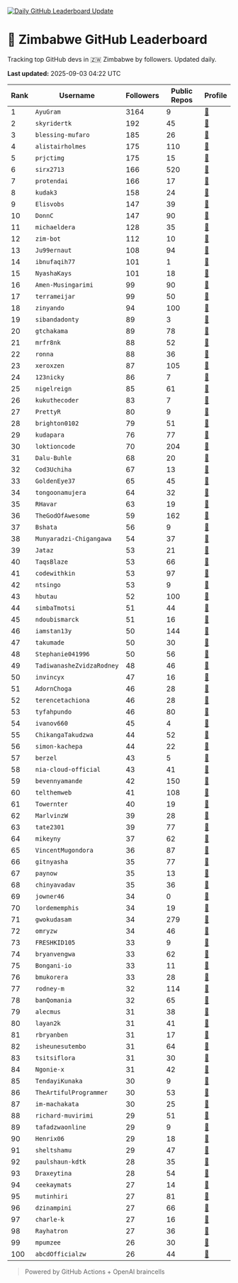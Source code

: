 [![Daily GitHub Leaderboard Update](https://github.com/bevennyamande/zim_leaderboard/actions/workflows/leaderboard.yml/badge.svg)](https://github.com/bevennyamande/zim_leaderboard/actions/workflows/leaderboard.yml)

# 🦍 Zimbabwe GitHub Leaderboard

Tracking top GitHub devs in 🇿🇼 Zimbabwe by followers. Updated daily.

<!-- START LEADERBOARD -->
**Last updated:** 2025-09-03 04:22 UTC  

| Rank | Username | Followers | Public Repos | Profile |
|------|----------|-----------|--------------|---------|
| 1 | `AyuGram` | 3164 | 9 | [🔗](https://github.com/AyuGram) |
| 2 | `skyridertk` | 192 | 45 | [🔗](https://github.com/skyridertk) |
| 3 | `blessing-mufaro` | 185 | 26 | [🔗](https://github.com/blessing-mufaro) |
| 4 | `alistairholmes` | 175 | 110 | [🔗](https://github.com/alistairholmes) |
| 5 | `prjctimg` | 175 | 15 | [🔗](https://github.com/prjctimg) |
| 6 | `sirx2713` | 166 | 520 | [🔗](https://github.com/sirx2713) |
| 7 | `protendai` | 166 | 17 | [🔗](https://github.com/protendai) |
| 8 | `kudak3` | 158 | 24 | [🔗](https://github.com/kudak3) |
| 9 | `Elisvobs` | 147 | 39 | [🔗](https://github.com/Elisvobs) |
| 10 | `DonnC` | 147 | 90 | [🔗](https://github.com/DonnC) |
| 11 | `michaeldera` | 128 | 35 | [🔗](https://github.com/michaeldera) |
| 12 | `zim-bot` | 112 | 10 | [🔗](https://github.com/zim-bot) |
| 13 | `Ju99ernaut` | 108 | 94 | [🔗](https://github.com/Ju99ernaut) |
| 14 | `ibnufaqih77` | 101 | 1 | [🔗](https://github.com/ibnufaqih77) |
| 15 | `NyashaKays` | 101 | 18 | [🔗](https://github.com/NyashaKays) |
| 16 | `Amen-Musingarimi` | 99 | 90 | [🔗](https://github.com/Amen-Musingarimi) |
| 17 | `terrameijar` | 99 | 50 | [🔗](https://github.com/terrameijar) |
| 18 | `zinyando` | 94 | 100 | [🔗](https://github.com/zinyando) |
| 19 | `sibandadonty` | 89 | 3 | [🔗](https://github.com/sibandadonty) |
| 20 | `gtchakama` | 89 | 78 | [🔗](https://github.com/gtchakama) |
| 21 | `mrfr8nk` | 88 | 52 | [🔗](https://github.com/mrfr8nk) |
| 22 | `ronna` | 88 | 36 | [🔗](https://github.com/ronna) |
| 23 | `xeroxzen` | 87 | 105 | [🔗](https://github.com/xeroxzen) |
| 24 | `123nicky` | 86 | 7 | [🔗](https://github.com/123nicky) |
| 25 | `nigelreign` | 85 | 61 | [🔗](https://github.com/nigelreign) |
| 26 | `kukuthecoder` | 83 | 7 | [🔗](https://github.com/kukuthecoder) |
| 27 | `PrettyR` | 80 | 9 | [🔗](https://github.com/PrettyR) |
| 28 | `brighton0102` | 79 | 51 | [🔗](https://github.com/brighton0102) |
| 29 | `kudapara` | 76 | 77 | [🔗](https://github.com/kudapara) |
| 30 | `loktioncode` | 70 | 204 | [🔗](https://github.com/loktioncode) |
| 31 | `Dalu-Buhle` | 68 | 20 | [🔗](https://github.com/Dalu-Buhle) |
| 32 | `Cod3Uchiha` | 67 | 13 | [🔗](https://github.com/Cod3Uchiha) |
| 33 | `GoldenEye37` | 65 | 45 | [🔗](https://github.com/GoldenEye37) |
| 34 | `tongoonamujera` | 64 | 32 | [🔗](https://github.com/tongoonamujera) |
| 35 | `RHavar` | 63 | 19 | [🔗](https://github.com/RHavar) |
| 36 | `TheGodOfAwesome` | 59 | 162 | [🔗](https://github.com/TheGodOfAwesome) |
| 37 | `Bshata` | 56 | 9 | [🔗](https://github.com/Bshata) |
| 38 | `Munyaradzi-Chigangawa` | 54 | 37 | [🔗](https://github.com/Munyaradzi-Chigangawa) |
| 39 | `Jataz` | 53 | 21 | [🔗](https://github.com/Jataz) |
| 40 | `TaqsBlaze` | 53 | 66 | [🔗](https://github.com/TaqsBlaze) |
| 41 | `codewithkin` | 53 | 97 | [🔗](https://github.com/codewithkin) |
| 42 | `ntsingo` | 53 | 9 | [🔗](https://github.com/ntsingo) |
| 43 | `hbutau` | 52 | 100 | [🔗](https://github.com/hbutau) |
| 44 | `simbaTmotsi` | 51 | 44 | [🔗](https://github.com/simbaTmotsi) |
| 45 | `ndoubismarck` | 51 | 16 | [🔗](https://github.com/ndoubismarck) |
| 46 | `iamstan13y` | 50 | 144 | [🔗](https://github.com/iamstan13y) |
| 47 | `takumade` | 50 | 30 | [🔗](https://github.com/takumade) |
| 48 | `Stephanie041996` | 50 | 56 | [🔗](https://github.com/Stephanie041996) |
| 49 | `TadiwanasheZvidzaRodney` | 48 | 46 | [🔗](https://github.com/TadiwanasheZvidzaRodney) |
| 50 | `invincyx` | 47 | 16 | [🔗](https://github.com/invincyx) |
| 51 | `AdornChoga` | 46 | 28 | [🔗](https://github.com/AdornChoga) |
| 52 | `terencetachiona` | 46 | 28 | [🔗](https://github.com/terencetachiona) |
| 53 | `tyfahpundo` | 46 | 80 | [🔗](https://github.com/tyfahpundo) |
| 54 | `ivanov660` | 45 | 4 | [🔗](https://github.com/ivanov660) |
| 55 | `ChikangaTakudzwa` | 44 | 52 | [🔗](https://github.com/ChikangaTakudzwa) |
| 56 | `simon-kachepa` | 44 | 22 | [🔗](https://github.com/simon-kachepa) |
| 57 | `berzel` | 43 | 5 | [🔗](https://github.com/berzel) |
| 58 | `nia-cloud-official` | 43 | 41 | [🔗](https://github.com/nia-cloud-official) |
| 59 | `bevennyamande` | 42 | 150 | [🔗](https://github.com/bevennyamande) |
| 60 | `telthemweb` | 41 | 108 | [🔗](https://github.com/telthemweb) |
| 61 | `Towernter` | 40 | 19 | [🔗](https://github.com/Towernter) |
| 62 | `MarlvinzW` | 39 | 28 | [🔗](https://github.com/MarlvinzW) |
| 63 | `tate2301` | 39 | 77 | [🔗](https://github.com/tate2301) |
| 64 | `mikeyny` | 37 | 62 | [🔗](https://github.com/mikeyny) |
| 65 | `VincentMugondora` | 36 | 87 | [🔗](https://github.com/VincentMugondora) |
| 66 | `gitnyasha` | 35 | 77 | [🔗](https://github.com/gitnyasha) |
| 67 | `paynow` | 35 | 13 | [🔗](https://github.com/paynow) |
| 68 | `chinyavadav` | 35 | 36 | [🔗](https://github.com/chinyavadav) |
| 69 | `jowner46` | 34 | 0 | [🔗](https://github.com/jowner46) |
| 70 | `lordememphis` | 34 | 19 | [🔗](https://github.com/lordememphis) |
| 71 | `gwokudasam` | 34 | 279 | [🔗](https://github.com/gwokudasam) |
| 72 | `omryzw` | 34 | 46 | [🔗](https://github.com/omryzw) |
| 73 | `FRESHKID105` | 33 | 9 | [🔗](https://github.com/FRESHKID105) |
| 74 | `bryanvengwa` | 33 | 62 | [🔗](https://github.com/bryanvengwa) |
| 75 | `Bongani-io` | 33 | 11 | [🔗](https://github.com/Bongani-io) |
| 76 | `bmukorera` | 33 | 28 | [🔗](https://github.com/bmukorera) |
| 77 | `rodney-m` | 32 | 114 | [🔗](https://github.com/rodney-m) |
| 78 | `banQomania` | 32 | 65 | [🔗](https://github.com/banQomania) |
| 79 | `alecmus` | 31 | 38 | [🔗](https://github.com/alecmus) |
| 80 | `layan2k` | 31 | 41 | [🔗](https://github.com/layan2k) |
| 81 | `rbryanben` | 31 | 17 | [🔗](https://github.com/rbryanben) |
| 82 | `isheunesutembo` | 31 | 64 | [🔗](https://github.com/isheunesutembo) |
| 83 | `tsitsiflora` | 31 | 30 | [🔗](https://github.com/tsitsiflora) |
| 84 | `Ngonie-x` | 31 | 42 | [🔗](https://github.com/Ngonie-x) |
| 85 | `TendayiKunaka` | 30 | 9 | [🔗](https://github.com/TendayiKunaka) |
| 86 | `TheArtifulProgrammer` | 30 | 53 | [🔗](https://github.com/TheArtifulProgrammer) |
| 87 | `im-machakata` | 30 | 25 | [🔗](https://github.com/im-machakata) |
| 88 | `richard-muvirimi` | 29 | 51 | [🔗](https://github.com/richard-muvirimi) |
| 89 | `tafadzwaonline` | 29 | 9 | [🔗](https://github.com/tafadzwaonline) |
| 90 | `Henrix06` | 29 | 18 | [🔗](https://github.com/Henrix06) |
| 91 | `sheltshamu` | 29 | 47 | [🔗](https://github.com/sheltshamu) |
| 92 | `paulshaun-kdtk` | 28 | 35 | [🔗](https://github.com/paulshaun-kdtk) |
| 93 | `Draxeytina` | 28 | 54 | [🔗](https://github.com/Draxeytina) |
| 94 | `ceekaymats` | 27 | 14 | [🔗](https://github.com/ceekaymats) |
| 95 | `mutinhiri` | 27 | 81 | [🔗](https://github.com/mutinhiri) |
| 96 | `dzinampini` | 27 | 66 | [🔗](https://github.com/dzinampini) |
| 97 | `charle-k` | 27 | 16 | [🔗](https://github.com/charle-k) |
| 98 | `Rayhatron` | 27 | 36 | [🔗](https://github.com/Rayhatron) |
| 99 | `mpumzee` | 26 | 30 | [🔗](https://github.com/mpumzee) |
| 100 | `abcdOfficialzw` | 26 | 44 | [🔗](https://github.com/abcdOfficialzw) |
<!-- END LEADERBOARD -->

> Powered by GitHub Actions + OpenAI braincells
